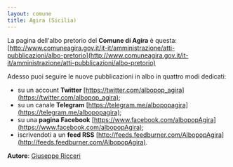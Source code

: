 ```yaml
---
layout: comune
title: Agira (Sicilia)
---
```


La pagina dell'albo pretorio del **Comune di Agira** è questa: [http://www.comuneagira.gov.it/it-it/amministrazione/atti-pubblicazioni/albo-pretorio](http://www.comuneagira.gov.it/it-it/amministrazione/atti-pubblicazioni/albo-pretorio)

Adesso puoi seguire le nuove pubblicazioni in albo in quattro modi dedicati:

* su un account **Twitter** [https://twitter.com/albopop_agira](https://twitter.com/albopop_agira);
* su un canale **Telegram** [https://telegram.me/albopopagira](https://telegram.me/albopopagira);
* su una **pagina Facebook** [https://www.facebook.com/albopopAgira](https://www.facebook.com/albopopAgira);
* iscrivendoti a un **feed RSS** [http://feeds.feedburner.com/AlbopopAgira](http://feeds.feedburner.com/AlbopopAgira).

**Autore**: [Giuseppe Ricceri](https://www.facebook.com/etanoox)
